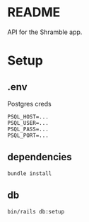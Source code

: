 # README
API for the Shramble app.

# Setup
## .env

Postgres creds
```
PSQL_HOST=...
PSQL_USER=...
PSQL_PASS=...
PSQL_PORT=...
```

## dependencies
```
bundle install
```

## db
```
bin/rails db:setup
```